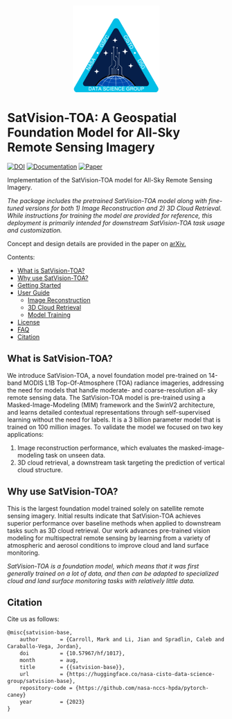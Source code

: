 <p align="center">
    <img src="docs/static/DSG_LOGO_REDESIGN.png" alt="DSG logo" width="200"/>
</p>

# SatVision-TOA: A Geospatial Foundation Model for All-Sky Remote Sensing Imagery

[![DOI](https://zenodo.org/badge/472450059.svg)](https://zenodo.org/badge/latestdoi/472450059)
[![Documentation](https://img.shields.io/badge/docs-latest-blue.svg)](https://github.com/nasa-nccs-hpda/pytorch-caney/blob/docs/README.md)
[![Paper](https://img.shields.io/badge/arXiv-2411.17000-blue)](https://arxiv.org/abs/2411.17000)

Implementation of the SatVision-TOA model for All-Sky Remote Sensing Imagery.

_The package includes the pretrained SatVision-TOA model along with fine-tuned versions for both 1) Image Reconstruction and 2) 3D Cloud Retrieval._
_While instructions for training the model are provided for reference, this deployment is primarily intended for downstream SatVision-TOA task usage and customization._

Concept and design details are provided in the paper on [arXiv.](https://arxiv.org/pdf/2411.17000)

Contents:

- [What is SatVision-TOA?](#what-is-satvision-toa)
- [Why use SatVision-TOA?](#why-satvision-toa)
- [Getting Started](requirements/README.md)
- [User Guide](USER_GUIDE.md)
  - [Image Reconstruction](USER_GUIDE.md#pipeline-1--image-reconstruction)
  - [3D Cloud Retrieval](USER_GUIDE.md#pipeline-2-3d-cloud-retrieval)
  - [Model Training](https://huggingface.co/nasa-cisto-data-science-group/satvision-toa-giant-patch8-window8-128)
- [License](LICENSE.md)
- [FAQ](FAQ.md)
- [Citation](#citation)

## What is SatVision-TOA?

We introduce SatVision-TOA, a novel foundation model pre-trained on 14-band MODIS L1B Top-Of-Atmosphere (TOA) radiance imageries, addressing the need for models that handle moderate- and coarse-resolution all- sky remote sensing data. The SatVision-TOA model is pre-trained using a Masked-Image-Modeling (MIM) framework and the SwinV2 architecture, and learns detailed contextual representations through self-supervised learning without the need for labels. It is a 3 billion parameter model that is trained on 100 million images.  To validate the model we focused on two key applications: 
1. Image reconstruction performance, which evaluates the masked-image-modeling task on unseen data.
2. 3D cloud retrieval, a downstream task targeting the prediction of vertical cloud structure.

## Why use SatVision-TOA?

This is the largest foundation model trained solely on satellite remote sensing imagery. Initial results indicate that SatVision-TOA achieves superior performance over baseline methods when applied to downstream tasks such as 3D cloud retrieval.  Our work advances pre-trained vision modeling for multispectral remote sensing by learning from a variety of atmospheric and aerosol conditions to improve cloud and land surface monitoring.

_SatVision-TOA is a _foundation model_, which means that it was first generally trained on a lot of data,_
_and then can be adapted to specialized cloud and land surface monitoring tasks with relatively little data._

## Citation

Cite us as follows:

```
@misc{satvision-base,
    author       = {Carroll, Mark and Li, Jian and Spradlin, Caleb and Caraballo-Vega, Jordan},
    doi          = {10.57967/hf/1017},
    month        = aug,
    title        = {{satvision-base}},
    url          = {https://huggingface.co/nasa-cisto-data-science-group/satvision-base},
    repository-code = {https://github.com/nasa-nccs-hpda/pytorch-caney}
    year         = {2023}
}
```
